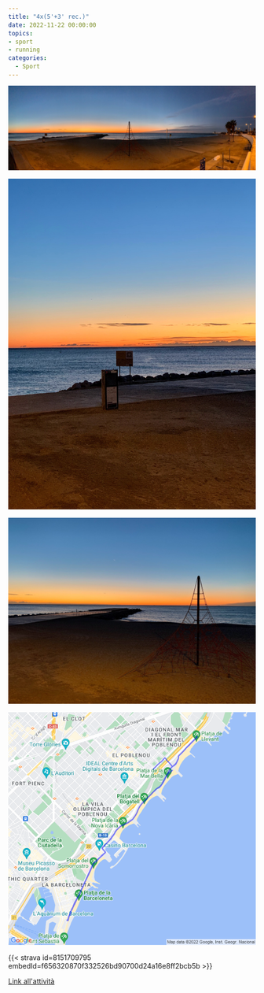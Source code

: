 ```yaml
---
title: "4x(5'+3' rec.)"
date: 2022-11-22 00:00:00
topics:
- sport
- running
categories:
  - Sport
---
```


![](images/IMG_0711.jpg)

![](images/IMG_0710.jpg)

![](images/IMG_0712.jpg)

![](images/20221122-activity-map.png)

{{< strava id=8151709795 embedId=f656320870f332526bd90700d24a16e8ff2bcb5b >}}

[Link all'attività](https://strava.com/activities/8151709795)
